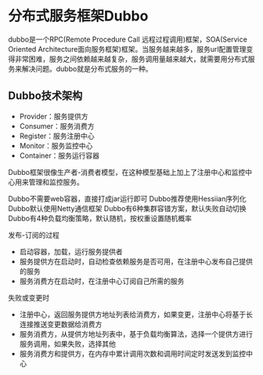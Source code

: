 # 分布式服务框架Dubbo

dubbo是一个RPC(Remote Procedure Call 远程过程调用)框架，SOA(Service Oriented Architecture面向服务框架)框架。当服务越来越多，服务url配置管理变得非常困难，服务之间依赖越来越复杂，服务调用量越来越大，就需要用分布式服务来解决问题。dubbo就是分布式服务的一种。

## Dubbo技术架构

  - Provider：服务提供方
  - Consumer：服务消费方
  - Register：服务注册中心
  - Monitor：服务监控中心
  - Container：服务运行容器

Dubbo框架很像生产者-消费者模型，在这种模型基础上加上了注册中心和监控中心用来管理和监控服务。

Dubbo不需要web容器，直接打成jar运行即可
Dubbo推荐使用Hessiian序列化
Dubbo默认使用Netty通信框架
Dubbo有6种集群容错方案，默认失败自动切换
Dubbo有4种负载均衡策略，默认随机，按权重设置随机概率


发布-订阅的过程

  - 启动容器，加载，运行服务提供者
  - 服务提供方在启动时，自动检查依赖服务是否可用，在注册中心发布自己提供的服务
  - 服务消费方在启动时，在注册中心订阅自己所需的服务
 
失败或变更时
  
  - 注册中心，返回服务提供方地址列表给消费方，如果变更，注册中心将基于长连接推送变更数据给消费方
  - 服务消费方，从提供方地址列表中，基于负载均衡算法，选择一个提供方进行服务调用，如果失败，选择其他
  - 服务消费方和提供方，在内存中累计调用次数和调用时间定时发送发到监控中心
